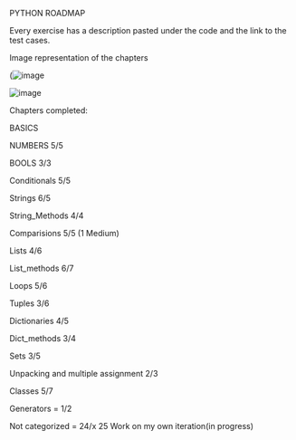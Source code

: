 PYTHON ROADMAP

Every exercise has a description pasted under the code and the link to the test cases.

Image representation of the chapters 

(![image](https://github.com/mykasero/excercism_practice/assets/58263528/0fafa47e-d4f9-412a-a5df-bd9c628f074e)

![image](https://github.com/mykasero/excercism_practice/assets/58263528/705ef47f-2093-4b8b-b39f-8ded8abdd800)

Chapters completed:

BASICS

NUMBERS 5/5

BOOLS 3/3

Conditionals 5/5

Strings 6/5

String_Methods 4/4

Comparisions 5/5  (1 Medium)

Lists 4/6

List_methods 6/7

Loops 5/6 

Tuples 3/6

Dictionaries 4/5

Dict_methods 3/4

Sets 3/5

Unpacking and multiple assignment 2/3

Classes 5/7

Generators = 1/2

Not categorized = 24/x 25 Work on my own iteration(in progress)
